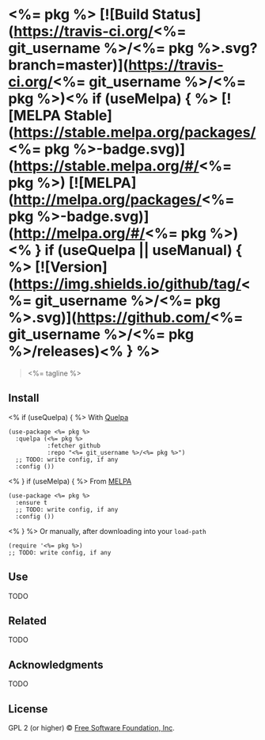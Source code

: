 # <%= pkg %> [![Build Status](https://travis-ci.org/<%= git_username %>/<%= pkg %>.svg?branch=master)](https://travis-ci.org/<%= git_username %>/<%= pkg %>)<% if (useMelpa) { %> [![MELPA Stable](https://stable.melpa.org/packages/<%= pkg %>-badge.svg)](https://stable.melpa.org/#/<%= pkg %>) [![MELPA](http://melpa.org/packages/<%= pkg %>-badge.svg)](http://melpa.org/#/<%= pkg %>)<% } if (useQuelpa || useManual) { %> [![Version](https://img.shields.io/github/tag/<%= git_username %>/<%= pkg %>.svg)](https://github.com/<%= git_username %>/<%= pkg %>/releases)<% } %>

> <%= tagline %>

## Install
<% if (useQuelpa) { %>
With [Quelpa](https://framagit.org/steckerhalter/quelpa)

``` {.sourceCode .lisp}
(use-package <%= pkg %>
  :quelpa (<%= pkg %>
           :fetcher github
           :repo "<%= git_username %>/<%= pkg %>")
  ;; TODO: write config, if any
  :config ())
```
<% } if (useMelpa) {  %>
From [MELPA](https://melpa.org/)

``` {.sourceCode .lisp}
(use-package <%= pkg %>
  :ensure t
  ;; TODO: write config, if any
  :config ())
```
<% } %>
Or manually, after downloading into your `load-path`

``` {.sourceCode .lisp}
(require '<%= pkg %>)
;; TODO: write config, if any
```

## Use

TODO

<!-- ## Example -->

<!-- ![TODO: set hover-text](https://raw.githubusercontent.com/<%= git_username %>/<%= pkg %>/master/img/demo.{TODO: set filetype png,gif}) -->

## Related

TODO

## Acknowledgments

TODO

## License

GPL 2 (or higher) © [Free Software Foundation, Inc](http://www.fsf.org/about).
